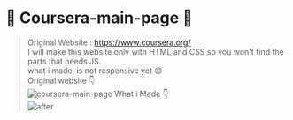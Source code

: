 # 💛 Coursera-main-page 💛
> Original Website : https://www.coursera.org/ <br />
> I will make this website only with HTML and CSS so you won't find the parts that needs JS. <br />
> what i made, is not responsive yet 😊 <br />
> Original website 👇 <br />
> ![coursera-main-page](https://user-images.githubusercontent.com/83610951/158425781-2c838f28-05ff-4535-9c6d-d4a4aa374c0f.png)
> What i Made 👇 <br />
> ![after](https://user-images.githubusercontent.com/83610951/161451595-e31b09f0-c20f-42e5-bf00-869c2955cfcc.png)

